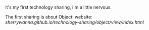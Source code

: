 it's my first technology sharing, i'm a little nervous.

The first sharing is about Object:
	website: *sherrywanna.github.io/technology-sharing/object/view/index.html*
